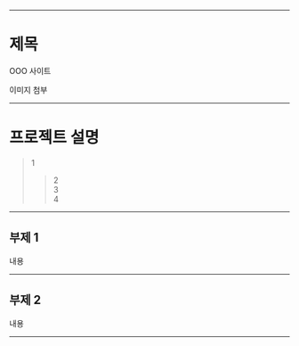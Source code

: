 ----

# 제목

OOO 사이트 <br>

이미지 첨부 <br>

----

# 프로젝트 설명

>1<br>
>>2 <br>
>>3 <br>
>>4 <br>

----

## 부제 1

내용 <br>

----

## 부제 2

내용 <br>

----
